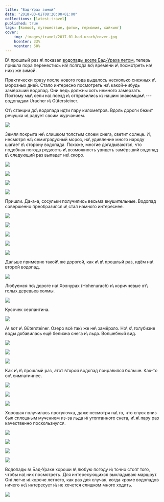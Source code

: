 ```yaml
---
title: "Бад-Урах зимой"
date: "2018-03-02T08:20:00+01:00"
collections: [latest-travel]
published: true
tags: [komoot, путешествие, фотки, германия, хайкинг]
cover:
    img: /images/travel/2017-01-bad-urach/cover.jpg
    hcenter: 33%
    vcenter: 50%
---
```


В\ прошлый раз я\ показал [водопады возле Бад-Ураха летом][summer],
теперь пришла пора перенестись на\ полгода во\ времени и\ посмотреть
на\ них\ же зимой.

<!--more-->

Практически сразу после нового года выдалось несколько снежных
и\ морозных дней. Стало интересно посмотреть на\ какой-нибудь замёрзший
водопад. Они ведь должны хоть немного замерзать. Поэтому мы\ сели
на\ поезд и\ отправились к\ нашим знакомцам\ --- водопадам Uracher
и\ Gütersteiner.

От\ станции до\ водопада идти пару километров. Вдоль дороги бежит
речушка и\ радует своим журчанием.

![](/images/travel/2017-01-bad-urach/creek.jpg)

Земля покрыта не\ слишком толстым слоем снега, светит солнце. И,
несмотря на\ семиградусный мороз, на\ удивление много народу шагает
в\ сторону водопада. Похоже, многие догадываются, что подобная погода
редкость и\ возможность увидеть замёрзший водопад в\ следующий раз
выпадет не\ скоро.

![](/images/travel/2017-01-bad-urach/frost-1.jpg)

![](/images/travel/2017-01-bad-urach/frost-2.jpg)

![](/images/travel/2017-01-bad-urach/frost-3.jpg)

![](/images/travel/2017-01-bad-urach/frost-4.jpg)

Пришли. Да-а-а, сосульки получились весьма внушительные. Водопад
совершенно преобразился и\ стал намного интереснее.

![](/images/travel/2017-01-bad-urach/uracher-1.jpg)

![](/images/travel/2017-01-bad-urach/uracher-2.jpg)

![](/images/travel/2017-01-bad-urach/uracher-3.jpg)

![](/images/travel/2017-01-bad-urach/uracher-4.jpg)

![](/images/travel/2017-01-bad-urach/uracher-5.jpg)

Дальше примерно такой\ же дорогой, как и\ в\ прошлый раз, идём
на\ второй водопад.

![](/images/travel/2017-01-bad-urach/hill-1.jpg)

Любуемся по\ дороге на\ Хоэнурах (Hohenurach) и\ коричневые от\ голых
деревьев холмы.

![](/images/travel/2017-01-bad-urach/hohenurach.jpg)

Кусочек серпантина.

![](/images/travel/2017-01-bad-urach/hill-2.jpg)

А\ вот и\ Gütersteiner. Озеро всё так\ же не\ замёрзло. Но\ к\ голубизне
воды добавилась ещё белизна снега и\ льда. Волшебный вид.

![](/images/travel/2017-01-bad-urach/lake-1.jpg)

![](/images/travel/2017-01-bad-urach/lake-2.jpg)

![](/images/travel/2017-01-bad-urach/lake-3.jpg)

Как и\ в\ прошлый раз, этот второй водопад понравился больше. Как-то
он\ симпатичнее.

![](/images/travel/2017-01-bad-urach/guetersteiner-1.jpg)

![](/images/travel/2017-01-bad-urach/guetersteiner-2.jpg)

![](/images/travel/2017-01-bad-urach/guetersteiner-3.jpg)

Хорошая получилась прогулочка, даже несмотря на\ то, что спуск вниз
был сплошным мучением из-за льда и\ утоптанного снега, и\ я\ пару раз
качественно поскользнулся.

![](/images/travel/2017-01-bad-urach/end-1.jpg)

![](/images/travel/2017-01-bad-urach/end-2.jpg)

![](/images/travel/2017-01-bad-urach/end-3.jpg)

![](/images/travel/2017-01-bad-urach/end-4.jpg)

Водопады в\ Бад-Урахе хороши в\ любую погоду и\ точно стоят того, чтобы
на\ них посмотреть. Для интересующихся выкладываю маршрут. Он\ легче
и\ короче летнего, как раз для случая, когда кроме водопадов ничего
не\ интересует и\ не хочется слишком много ходить.

![](iframe:https://www.komoot.de/tour/13897670/embed)

[summer]: /post/bad-urach-summer/
